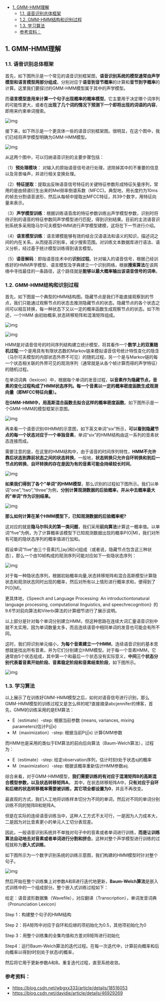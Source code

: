 - [1. GMM-HMM理解](#1-gmm-hmm理解)
  - [1.1. 语音识别总体框架](#11-语音识别总体框架)
  - [1.2. GMM-HMM结构和识别过程](#12-gmm-hmm结构和识别过程)
  - [1.3. 学习算法](#13-学习算法)
  - [参考资料：](#参考资料)

## 1. GMM-HMM理解

### 1.1. 语音识别总体框架

首先，如下图所示是一个常见的语音识别框架图，**语音识别系统的模型通常由声学模型和语言模型两部分组成**，分别对应于**语音到音节概率**的计算和**音节到字概率**的计算。这里我们要探讨的GMM-HMM模型属于其中的声学模型。 

而**语言模型是用来计算一个句子出现概率的概率模型**。它主要用于决定哪个词序列的可能性更大，或者在**出现了几个词的情况下预测下一个即将出现的词语的内容**，即用来约束单词搜索。

![img](http://img.uwayfly.com/article_mike_20200609142555_880d8c19d8d1.png)



接下来，如下所示是一个更具体一些的语音识别框架图。很明显，在这个图中，我们已经将声学模型明确为GMM-HMM模型。

![img](http://img.uwayfly.com/article_mike_20200609142636_5cf9b92f61d2.png)



从这两个图中，可以归纳语音识别的主要步骤包括：

（1）**预处理模块**： 对输入的原始语音信号进行处理，滤除掉其中的不重要的信息以及背景噪声，并进行相关变换处理。

（2）**特征提取**：提取出反映语音信号特征的关键特征参数形成特征矢量序列，常用的是由频谱衍生出来的Mel频率倒谱系数（MFCC)。典型地，用长度约为10ms的帧去分割语音波形，然后从每帧中提取出MFCC特征，共39个数字，用特征向量来表示。

（3）**声学模型训练**：根据训练语音库的特征参数训练出声学模型参数，识别时将待识别的语音的特征参数同声学模型进行匹配，得到识别结果。目前的主流语音识别系统多采用隐马尔可夫模型HMM进行声学模型建模，这将在下一节进行介绍。

（4）**语言模型训练**：语言建模能够有效的结合汉语语法和语义的知识，描述词之间的内在关系，从而提高识别率，减少搜索范围。对训练文本数据库进行语法、语义分析，经过基于统计模型训练得到语言模型。

（5）**语音解码**：即指语音技术中的**识别过程**。针对输入的语音信号，根据己经训练好的HMM声学模型、语言模型及字典建立一个识别网络，根据**搜索算法**在该网络中寻找最佳的一条路径，这个路径就是**能够以最大概率输出该语音信号的词串**。



### 1.2. GMM-HMM结构和识别过程

​    首先，如下图是一个典型的HMM结构图。隐藏节点是我们不能直接观察到的节点，我们只能通过观察节点的状态去推测隐藏节点的状态。隐藏节点的各个状态之间可以相互转换，每一种状态下又以一定的概率函数生成观察节点的状态。如下所述，一个HMM 由初始概率,状态转移矩阵和混淆矩阵组成。

![img](http://img.uwayfly.com/article_mike_20200609142928_06b04c4c4beb.png)



![img](http://img.uwayfly.com/article_mike_20200609142757_c409e3b1f1da.png)



HMM是对语音信号的时间序列结构建立统计模型，将其看作一个**数学上的双重随机过程**:一个是用具有有限状态数的Markov链来模拟语音信号统计特性变化的隐含（马尔可夫模型的内部状态外界不可见）的随机过程，另一个是与Markov链的每一个状态相关联的外界可见的观测序列（通常就是从各个帧计算而得的声学特征）的随机过程。

在单词词典（lexicon）中，根据每个单词的发音过程，**以音素作为隐藏节点，音素的变化过程构成了HMM状态序列。每一个音素以一定的概率密度函数生成观测向量（即MFCC特征向量）。**

**在GMM-HMM中，用高斯混合函数去拟合这样的概率密度函数**。如下图所示是一个GMM-HMM的模型框架示意图。

![img](http://img.uwayfly.com/article_mike_20200609143104_ed4f2941943f.png)



再来看一个语音识别中HMM的示意图，如下英文单词“six”所示，**可以看到隐藏节点的每一个状态对应于一个单独音素**，单词“six”的HMM结构由这一系列的音素状态连接而成。

需要注意的是，在这里的HMM结构中，由于语音的时间序列特性，**HMM不允许靠后状态到靠前状态之间的状态转换**。一般地，**状态转换只允许自环转换和到后一节点的转换**。**自环转换的存在是因为有的音素可能会持续较长时间**。

![img](http://img.uwayfly.com/article_mike_20200609143136_556cdd4b3065.png)



**如果我们得到了各个"单词"的HMM模型**，那么识别的过程如下图所示。我们以单词“one”,“two”,“three”为例，**分别计算观测数据的后验概率，并从中去概率最大的"单词"作为识别结果。**

![img](http://img.uwayfly.com/article_mike_20200609143209_aa0c1a47643d.png)



**那么如何计算在某个HMM模型下，已知观测数据的后验概率呢?**

这对应的就是**隐马尔科夫的第一类问题**，我们采用**前向算法**计算这一概率值。以单词“five”为例，为了计算概率该模型下已知观测数据出现的概率P(O|M)，我们对所有可能的隐状态序列的概率值进行加和。

假设单词“five”由三个音素[f],[ay]和[v]组成（或者说，隐藏节点包含这三种状态），那么一个由10帧构成的观测序列可能对应如下一些隐状态序列：

![img](http://img.uwayfly.com/article_mike_20200609143249_87a6f6b9055d.png)

对于每一种隐状态序列，根据初始概率向量,状态转移矩阵和混合高斯模型计算隐状态和观测状态同时出现的概率，然后对所有以上情形进行概率求和，便得到了P(O|M)。

更具体地，《Speech and Language Processing: An introductiontonatural language processing, computational linguistics, and speechrecognition》的9.6节对前向算法和Viterbi算法的计算细节进行了展示说明。



以上部分是针对每个单词分别建立HMM，但这种思路在连续大词汇量语音识别中就不太实用，因为单词数量太多，而且连续语音中相同单词的发音也可能会有所不同。

这时，我们将识别单元缩小，**为每个音素建立一个HMM**。连续语音识别的基本思想就是找出所有音素，并为它们分别建立HMM模型。对于每一个音素HMM，它通常由5个状态组成，其中第一个和最后一个状态没有实际意义，**中间三个状态分别代表着音素开始阶段、音素稳定阶段和音素结束阶段**，如下图所示。

![img](http://img.uwayfly.com/article_mike_20200609143319_df9875ecaf03.png)



### 1.3. 学习算法

以上展示了在训练好GMM-HMM模型之后，如何对语音信号进行识别，那么GMM-HMM模型的训练过程又是怎么样的呢?直接摘录abcjennifer的博客，首先，GMM的训练采用的是EM算法：

- E（estimate）-step: 根据当前参数 (means, variances, mixing parameters)估计P(j|x)
- M（maximization）-step: 根据当前P(j|x) 计算GMM参数



而HMM也是采用的类似于EM算法的前向后向算法（Baum-Welch算法），过程为：

- E（estimate）-step: 给定observation序列，估计时刻t处于状态sj的概率
- M（maximization）-step: 根据该概率重新估计HMM参数aij.

综合来看，对于GMM-HMM模型，**我们需要训练的有对应于混淆矩阵B的高斯混合模型参数，以及状态转移矩阵A**。
其中，在状态转移矩阵A中，**只有对应于自环和后继的状态转移概率需要被训练，其它项全都设置为0**，并且不再改变。

最直观的方式，我们人工地将训练样本切分为不同的单词，然后对不同的单词分别训练不同的矩阵B和矩阵A。

但是在实际的连续语音训练当中，这种人工方式不太可行，一是因为人力成本大，二是因为对比音素更小的单元人工切分表现差。

因此，一般语音识别系统并不单独对句子中的音素或者单词进行训练，**而是让训练算法自动地去对音素或者单词进行分割和拼合**。这种对整个声学模型进行训练的过程就称为**嵌入式训练**。

如下图所示为一个数字识别系统的训练示意图，我们构建的HMM模型时针对整个句子。

![img](http://img.uwayfly.com/article_mike_20200609143352_2b7a6c45e591.png)



然后开始在整个训练集上对参数A和B进行迭代地更新，**Baum-Welch算法**是嵌入式训练中的一个组成部分。整个嵌入式训练过程如下：

给定：语音波形数据集（Wavefile），对应翻译（Transcription），单词发音词典（Pronunciation Lexicon）

Step 1：构建整个句子的HMM结构

Step 2：将A矩阵中对应于自环和后继的项初始化为0.5，其他项初始化为0

Step 3：用整个训练集的全集均值和方差对B矩阵进行初始化

Step4：运行Baum-Welch算法的迭代过程。在每一次迭代中，计算前向概率和后向概率以得到t时刻处于状态i的概率，

然后将它用于更新参数A和B。重复迭代过程，直至系统收敛。



### 参考资料：

- https://blog.csdn.net/wbgxx333/article/details/18516053
- https://blog.csdn.net/davidie/article/details/46929269
